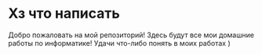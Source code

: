 # Хз что написать
Добро пожаловать на мой репозиторий! Здесь будут все мои домашние работы по информатике! Удачи что-либо понять в моих работах )
